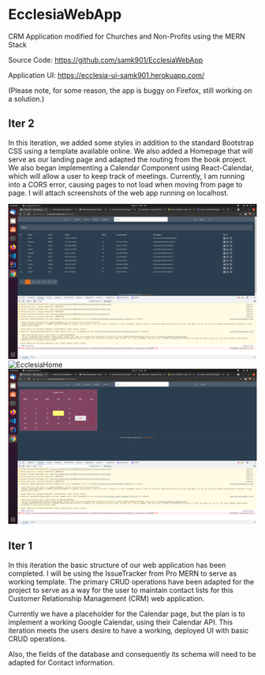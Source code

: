 # EcclesiaWebApp
CRM Application modified for Churches and Non-Profits using the MERN Stack

Source Code: https://github.com/samk901/EcclesiaWebApp  

Application UI: https://ecclesia-ui-samk901.herokuapp.com/  

(Please note, for some reason, the app is buggy on Firefox, still working on a solution.)  

## Iter 2

In this iteration, we added some styles in addition to the standard Bootstrap CSS using a template available online. We also added a Homepage that will serve as our landing page and adapted the routing from the book project. We also began implementing a Calendar Component using React-Calendar, which will allow a user to keep track of meetings. Currently, I am running into a CORS error, causing pages to not load when moving from page to page. I will attach screenshots of the web app running on localhost. 

![EcclesiaStyle](readme_images/iter2_style.png)
![EcclesiaHome](readme_images/iter2_home.png)
![EcclesiaCalendar](readme_images/iter2_calendar.png)

## Iter 1

In this iteration the basic structure of our web application has been completed. I will be using the IssueTracker from Pro MERN to serve as working template. The primary CRUD operations have been adapted for the project to serve as a way for the user to maintain contact lists for this Customer Relationship Management (CRM) web application. 

Currently we have a placeholder for the Calendar page, but the plan is to implement a working Google Calendar, using their Calendar API. This iteration meets the users desire to have a working, deployed UI with basic CRUD operations. 

Also, the fields of the database and consequently its schema will need to be adapted for Contact information. 
